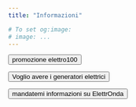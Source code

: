 ```yaml
---
title: "Informazioni"

# To set og:image:
# image: ...
---
```



<section id="forms"><form action="MAILTO:<matteo@pedani.it>?subject=elettro100&body=Tenetemi informato su ElettrOnda, fatemi sapere come donare 100 euro per avere la promozione elettro100 " method="post" enctype="text/plain">
<input type="submit" value="promozione elettro100"></form>
</section>
<section id="forms"><form action="MAILTO:<matteo@pedani.it>?subject=elettro100&body=Tenetemi informato su ElettrOnda, fatemi sapere come donare avere i generatori elettrici " method="post" enctype="text/plain">
<input type="submit" value="Voglio avere i generatori elettrici"></form>
</section>
<section id="forms"><form action="MAILTO:<matteo@pedani.it>?subject=elettro100&body=Tenetemi informato su ElettrOnda. " method="post" enctype="text/plain">
<input type="submit" value="mandatemi informazioni su ElettrOnda"></form>
</section>
